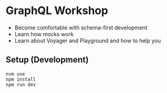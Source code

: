 # GraphQL Workshop

* Become comfortable with schema-first development
* Learn how mocks work
* Learn about Voyager and Playground and how to help you

## Setup (Development)

```
nvm use
npm install
npm run dev
```
